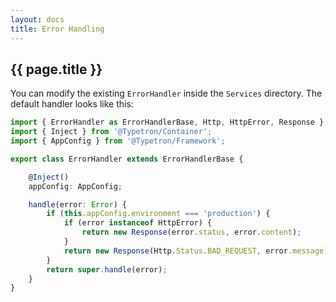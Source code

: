 ```yaml
---
layout: docs
title: Error Handling
---
```


## {{ page.title }}

You can modify the existing `ErrorHandler` inside the `Services` directory. The default handler looks like this:
```ts
import { ErrorHandler as ErrorHandlerBase, Http, HttpError, Response } from '@Typetron/Http';
import { Inject } from '@Typetron/Container';
import { AppConfig } from '@Typetron/Framework';

export class ErrorHandler extends ErrorHandlerBase {

    @Inject()
    appConfig: AppConfig;

    handle(error: Error) {
        if (this.appConfig.environment === 'production') {
            if (error instanceof HttpError) {
                return new Response(error.status, error.content);
            }
            return new Response(Http.Status.BAD_REQUEST, error.message);
        }
        return super.handle(error);
    }
}
```
